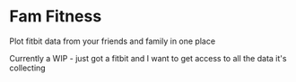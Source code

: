 # Fam Fitness

Plot fitbit data from your friends and family in one place

Currently a WIP - just got a fitbit and I want to get access to all the data it's collecting
